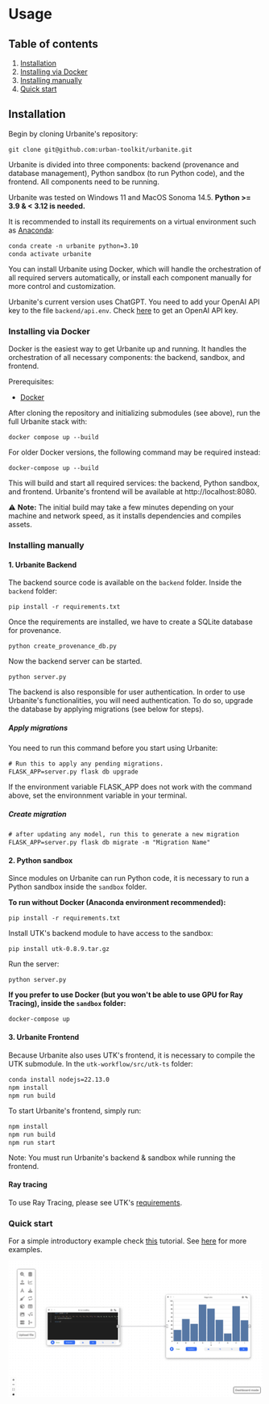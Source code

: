 # Usage

## Table of contents
1. [Installation](#installation)
  1. [Installing via Docker](#installing-via-docker)
  2. [Installing manually](#installing-manually)
3. [Quick start](#quick-start)

## Installation


Begin by cloning Urbanite's repository:

```console
git clone git@github.com:urban-toolkit/urbanite.git
```

Urbanite is divided into three components: backend (provenance and database management), Python sandbox (to run Python code), and the frontend. All components need to be running.

Urbanite was tested on Windows 11 and MacOS Sonoma 14.5. **Python >= 3.9 & < 3.12 is needed.**

It is recommended to install its requirements on a virtual environment such as [Anaconda](https://anaconda.org):

 ```console
conda create -n urbanite python=3.10
conda activate urbanite
```

You can install Urbanite using Docker, which will handle the orchestration of all required servers automatically, or install each component manually for more control and customization.

Urbanite's current version uses ChatGPT. You need to add your OpenAI API key to the file `backend/api.env`. Check [here](https://platform.openai.com/api-keys) to get an OpenAI API key.

### Installing via Docker

Docker is the easiest way to get Urbanite up and running. It handles the orchestration of all necessary components: the backend, sandbox, and frontend.

Prerequisites:
- [Docker](https://docs.docker.com/get-started/get-docker/)

After cloning the repository and initializing submodules (see above), run the full Urbanite stack with:

```console
docker compose up --build
```

For older Docker versions, the following command may be required instead:
```console
docker-compose up --build
```

This will build and start all required services: the backend, Python sandbox, and frontend. Urbanite's frontend will be available at http://localhost:8080.

⚠️ **Note:** The initial build may take a few minutes depending on your machine and network speed, as it installs dependencies and compiles assets.

### Installing manually


#### 1. Urbanite Backend

The backend source code is available on the `backend` folder. Inside the `backend` folder:

```console
pip install -r requirements.txt
```

Once the requirements are installed, we have to create a SQLite database for provenance.

```console
python create_provenance_db.py
```

Now the backend server can be started.

```console
python server.py
```

The backend is also responsible for user authentication. In order to use Urbanite's functionalities, you will need authentication. To do so, upgrade the database by applying migrations (see below for steps).

##### Apply migrations

You need to run this command before you start using Urbanite:

```console
# Run this to apply any pending migrations.
FLASK_APP=server.py flask db upgrade
```

If the environment variable FLASK_APP does not work with the command above, set the environnment variable in your terminal.

##### Create migration

```console
# after updating any model, run this to generate a new migration
FLASK_APP=server.py flask db migrate -m "Migration Name"
```


#### 2. Python sandbox

Since modules on Urbanite can run Python code, it is necessary to run a Python sandbox inside the `sandbox` folder.

**To run without Docker (Anaconda environment recommended):**

```console
pip install -r requirements.txt
```

Install UTK's backend module to have access to the sandbox:

```console
pip install utk-0.8.9.tar.gz
```

Run the server:

```console
python server.py
```

**If you prefer to use Docker (but you won't be able to use GPU for Ray Tracing), inside the `sandbox` folder:**

```console
docker-compose up
```

#### 3. Urbanite Frontend

Because Urbanite also uses UTK's frontend, it is necessary to compile the UTK submodule. In the `utk-workflow/src/utk-ts` folder:

```console
conda install nodejs=22.13.0
npm install
npm run build 
```

To start Urbanite's frontend, simply run:

```console
npm install
npm run build
npm run start
```

Note: You must run Urbanite's backend & sandbox while running the frontend.

#### Ray tracing

To use Ray Tracing, please see UTK's [requirements](https://github.com/urban-toolkit/utk).

### Quick start

For a simple introductory example check [this](QUICK-START.md) tutorial. See [here](README.md) for more examples.

![Tutorial](images/final_result.png?raw=true)


